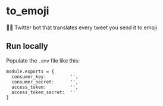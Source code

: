 # to_emoji
🤖✨ Twitter bot that translates every tweet you send it to emoji

## Run locally
Populate the `.env` file like this:
```
module.exports = {
  consumer_key:         '',
  consumer_secret:      '',
  access_token:         '',
  access_token_secret:  ''
}
```
